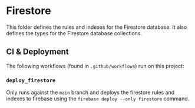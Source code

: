 # Firestore

This folder defines the rules and indexes for the Firestore database. It also defines the types for the Firestore database collections.

## CI & Deployment

The following workflows (found in `.github/workflows`) run on this project:

### `deploy_firestore`

Only runs against the `main` branch and deploys the firestore rules and indexes to firebase using the `firebase deploy --only firestore` command.
